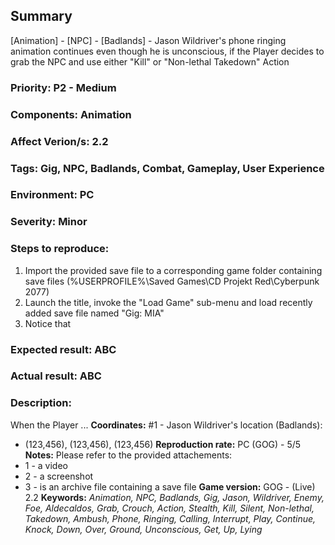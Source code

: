 ## Summary
[Animation] - [NPC] - [Badlands] - Jason Wildriver's phone ringing animation continues even though he is unconscious, if the Player decides to grab the NPC and use either "Kill" or "Non-lethal Takedown" Action
### Priority: P2 - Medium
### Components: Animation
### Affect Verion/s: 2.2
### Tags: Gig, NPC, Badlands, Combat, Gameplay, User Experience
### Environment: PC
### Severity: Minor
### Steps to reproduce:
1. Import the provided save file to a corresponding game folder containing save files (%USERPROFILE%\Saved Games\CD Projekt Red\Cyberpunk 2077)
2. Launch the title, invoke the "Load Game" sub-menu and load recently added save file named "Gig: MIA"
3. Notice that
### Expected result: ABC
### Actual result: ABC
### Description:
When the Player ...
**Coordinates:**
#1 - Jason Wildriver's location (Badlands):
- (123,456), (123,456), (123,456)
**Reproduction rate:**
PC (GOG) - 5/5
**Notes:**
Please refer to the provided attachements:
- 1 - a video 
- 2 - a screenshot
- 3 - is an archive file containing a save file
**Game version:**
GOG - (Live) 2.2
**Keywords:**
*Animation, NPC, Badlands, Gig, Jason, Wildriver, Enemy, Foe, Aldecaldos, Grab, Crouch, Action, Stealth, Kill, Silent, Non-lethal, Takedown, Ambush, Phone, Ringing, Calling, Interrupt, Play, Continue, Knock, Down, Over, Ground, Unconscious, Get, Up, Lying*
